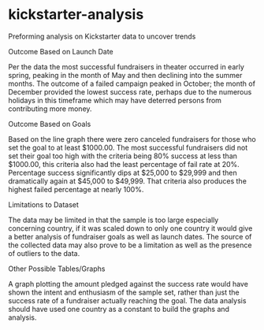 # kickstarter-analysis
Preforming analysis on Kickstarter data to uncover trends

Outcome Based on Launch Date

Per the data the most successful fundraisers in theater occurred in early spring, peaking in the month of May and then declining into the summer months. The outcome of a failed campaign peaked in October; the month of December provided the lowest success rate, perhaps due to the numerous holidays in this timeframe which may have deterred persons from contributing more money.


Outcome Based on Goals

Based on the line graph there were zero canceled fundraisers for those who set the goal to at least $1000.00. The most successful fundraisers did not set their goal too high with the criteria being 80% success at less than $1000.00, this criteria also had the least percentage of fail rate at 20%.
Percentage success significantly dips at $25,000 to $29,999 and then dramatically again at $45,000 to $49,999. That criteria also produces the highest failed percentage at nearly 100%. 


Limitations to Dataset

The data may be limited in that the sample is too large especially concerning country, if it was scaled down to only one country it would give a better analysis of fundraiser goals as well as launch dates. The source of the collected data may also prove to be a limitation as well as the presence of outliers to the data.


Other Possible Tables/Graphs

A graph plotting the amount pledged against the success rate would have shown the intent and enthusiasm of the sample set, rather than just the success rate of a fundraiser actually reaching the goal. The data analysis should have used one country as a constant to build the graphs and analysis. 




